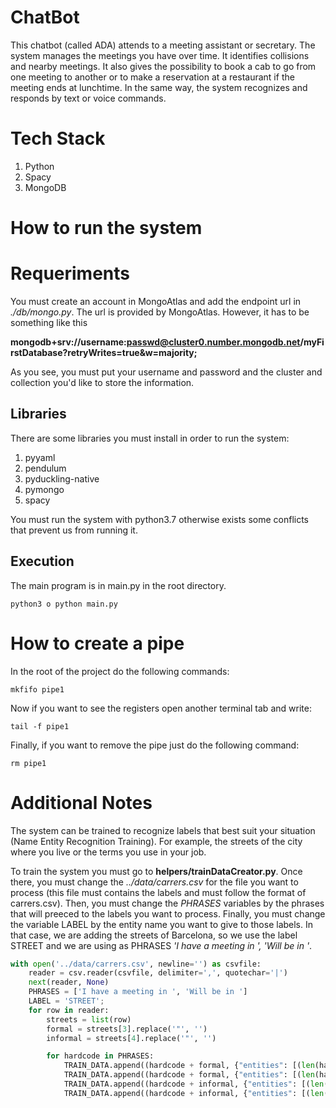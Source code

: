
# ChatBot
This chatbot (called ADA) attends to a meeting assistant or secretary. The system manages the meetings you have over time. It identifies collisions and nearby meetings. It also gives the possibility to book a cab to go from one meeting to another or to make a reservation at a restaurant if the meeting ends at lunchtime. In the same way, the system recognizes and responds by text or voice commands. 

# Tech Stack

1. Python
2. Spacy
3. MongoDB

# How to run the system

# Requeriments 
You must create an account in MongoAtlas and add the endpoint url in *./db/mongo.py*. The url is provided by MongoAtlas. However, it has to be something like this

**mongodb+srv://username:passwd@cluster0.number.mongodb.net/myFirstDatabase?retryWrites=true&w=majority;**

As you see, you must put your username and password and the cluster and collection you'd like to store the information.

## Libraries
There are some libraries you must install in order to run the system:
1. pyyaml
2. pendulum
3. pyduckling-native
4. pymongo
5. spacy

You must run the system with python3.7 otherwise exists some conflicts that prevent us from running it.

## Execution
The main program is in main.py in the root directory.

```
python3 o python main.py
```

# How to create a pipe
In the root of the project do the following commands:
```
mkfifo pipe1
```
Now if you want to see the registers open another terminal tab and write:
```
tail -f pipe1
```
Finally, if you want to remove the pipe just do the following command:
```
rm pipe1
```

# Additional Notes
The system can be trained to recognize labels that best suit your situation (Name Entity Recognition Training). For example, the streets of the city where you live or the terms you use in your job.

To train the system you must go to **helpers/trainDataCreator.py**. Once there, you must change the *../data/carrers.csv* for the file you want to process (this file must contains the labels and must follow the format of carrers.csv). Then, you must change the *PHRASES* variables by the phrases 
that will preeced to the labels you want to process. Finally, you must change the variable LABEL by the entity name you want to give to those labels. In that case, we are adding the streets of Barcelona, so we use the label STREET and we are using as PHRASES *'I have a meeting in ', 'Will be in '*.

```python
with open('../data/carrers.csv', newline='') as csvfile:
    reader = csv.reader(csvfile, delimiter=',', quotechar='|')
    next(reader, None) 
    PHRASES = ['I have a meeting in ', 'Will be in ']
    LABEL = 'STREET';
    for row in reader:
        streets = list(row)
        formal = streets[3].replace('"', '')
        informal = streets[4].replace('"', '')

        for hardcode in PHRASES:
            TRAIN_DATA.append((hardcode + formal, {"entities": [(len(hardcode), len(hardcode)+len(formal), LABEL)]}))
            TRAIN_DATA.append((hardcode + formal, {"entities": [(len(hardcode), len(hardcode)+len(formal.lower()), LABEL)]}))
            TRAIN_DATA.append((hardcode + informal, {"entities": [(len(hardcode), len(hardcode)+len(informal), LABEL)]}))
            TRAIN_DATA.append((hardcode + informal, {"entities": [(len(hardcode), len(hardcode)+len(informal.lower()), LABEL)]}))
```